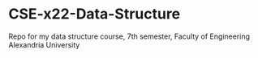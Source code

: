 # CSE-x22-Data-Structure
Repo for my data structure course, 7th semester, Faculty of Engineering Alexandria University
